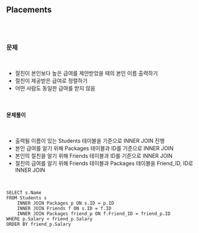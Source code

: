 ## **Placements**

<br>
<br>

### **문제**

<br>

- 절친이 본인보다 높은 급여를 제안받았을 때의 본인 이름 출력하기
- 절친이 제공받은 급여로 정렬하기
- 어떤 사람도 동일한 급여를 받지 않음

<br>

#### **문제풀이**

<br>

- 출력될 이름이 있는 Students 테이블을 기준으로 INNER JOIN 진행
- 본인 급여를 알기 위해 Packages 테이블과 ID를 기준으로 INNER JOIN
- 본인의 절친을 알기 위해 Friends 테이블과 ID를 기준으로 INNER JOIN
- 절친의 급여를 알기 위해 Friends 테이블과 Packages 테이블을 Friend_ID, ID로 INNER JOIN

<br>

    SELECT s.Name
    FROM Students s
        INNER JOIN Packages p ON s.ID = p.ID
        INNER JOIN Friends f ON s.ID = f.ID
        INNER JOIN Packages friend_p ON f.Friend_ID = friend_p.ID
    WHERE p.Salary < friend_p.Salary
    ORDER BY friend_p.Salary